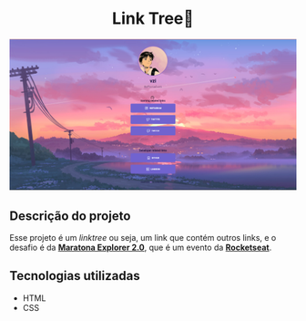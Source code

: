 <h1 align="center">
  <b>Link Tree</b>🔗
</h1>
<div align="center">
  <img src="./preview.png" alt="Imagem da página de linktree">
</div>

## Descrição do projeto
Esse projeto é um <i>linktree</i> ou seja, um link que contém outros links, e o desafio é da **[Maratona Explorer 2.0](https://lp.rocketseat.com.br/inscricao/maratona-explorer)**, que é um evento da **[Rocketseat](https://rocketseat.com.br)**.

## Tecnologias utilizadas
- HTML
- CSS